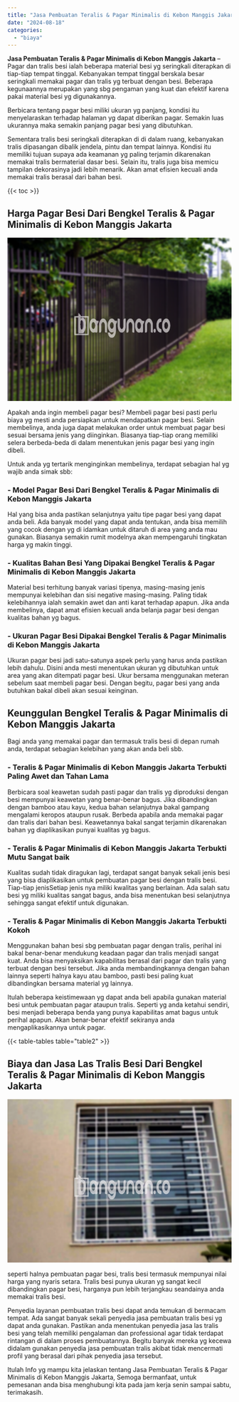 ```yaml
---
title: "Jasa Pembuatan Teralis & Pagar Minimalis di Kebon Manggis Jakarta"
date: "2024-08-18"
categories: 
  - "biaya"
---
```


**Jasa Pembuatan Teralis & Pagar Minimalis di Kebon Manggis Jakarta** – Pagar dan tralis besi ialah beberapa material besi yg seringkali diterapkan di tiap-tiap tempat tinggal. Kebanyakan tempat tinggal berskala besar seringkali memakai pagar dan tralis yg terbuat dengan besi. Beberapa kegunaannya merupakan yang sbg pengaman yang kuat dan efektif karena pakai material besi yg digunakannya.

Berbicara tentang pagar besi miliki ukuran yg panjang, kondisi itu menyelaraskan terhadap halaman yg dapat diberikan pagar. Semakin luas ukurannya maka semakin panjang pagar besi yang dibutuhkan.

Sementara tralis besi seringkali diterapkan di di dalam ruang, kebanyakan tralis dipasangan dibalik jendela, pintu dan tempat lainnya. Kondisi itu memiliki tujuan supaya ada keamanan yg paling terjamin dikarenakan memakai tralis bermaterial dasar besi. Selain itu, tralis juga bisa memicu tampilan dekorasinya jadi lebih menarik. Akan amat efisien kecuali anda memakai tralis berasal dari bahan besi.

{{< toc >}}

## Harga Pagar Besi Dari Bengkel Teralis & Pagar Minimalis di Kebon Manggis Jakarta

![Jasa Pembuatan Teralis & Pagar Minimalis di Kebon Manggis Jakarta](/images/pagar-minimalis-murah-45.png)

Apakah anda ingin membeli pagar besi? Membeli pagar besi pasti perlu biaya yg mesti anda persiapkan untuk mendapatkan pagar besi. Selain membelinya, anda juga dapat melakukan order untuk membuat pagar besi sesuai bersama jenis yang diinginkan. Biasanya tiap-tiap orang memiliki selera berbeda-beda di dalam menentukan jenis pagar besi yang ingin dibeli.

Untuk anda yg tertarik menginginkan membelinya, terdapat sebagian hal yg wajib anda simak sbb:
### \- Model Pagar Besi Dari Bengkel Teralis & Pagar Minimalis di Kebon Manggis Jakarta

Hal yang bisa anda pastikan selanjutnya yaitu tipe pagar besi yang dapat anda beli. Ada banyak model yang dapat anda tentukan, anda bisa memilih yang cocok dengan yg di idamkan untuk ditaruh di area yang anda mau gunakan. Biasanya semakin rumit modelnya akan mempengaruhi tingkatan harga yg makin tinggi.

### \- Kualitas Bahan Besi Yang Dipakai Bengkel Teralis & Pagar Minimalis di Kebon Manggis Jakarta

Material besi terhitung banyak variasi tipenya, masing-masing jenis mempunyai kelebihan dan sisi negative masing-masing. Paling tidak kelebihannya ialah semakin awet dan anti karat terhadap apapun. Jika anda membelinya, dapat amat efisien kecuali anda belanja pagar besi dengan kualitas bahan yg bagus.

### \- Ukuran Pagar Besi Dipakai Bengkel Teralis & Pagar Minimalis di Kebon Manggis Jakarta

Ukuran pagar besi jadi satu-satunya aspek perlu yang harus anda pastikan lebih dahulu. Disini anda mesti menentukan ukuran yg dibutuhkan untuk area yang akan ditempati pagar besi. Ukur bersama menggunakan meteran sebelum saat membeli pagar besi. Dengan begitu, pagar besi yang anda butuhkan bakal dibeli akan sesuai keinginan.

## Keunggulan Bengkel Teralis & Pagar Minimalis di Kebon Manggis Jakarta

Bagi anda yang memakai pagar dan termasuk tralis besi di depan rumah anda, terdapat sebagian kelebihan yang akan anda beli sbb.

### \- Teralis & Pagar Minimalis di Kebon Manggis Jakarta Terbukti Paling Awet dan Tahan Lama

Berbicara soal keawetan sudah pasti pagar dan tralis yg diproduksi dengan besi mempunyai keawetan yang benar-benar bagus. Jika dibandingkan dengan bamboo atau kayu, kedua bahan selanjutnya bakal gampang mengalami keropos ataupun rusak. Berbeda apabila anda memakai pagar dan tralis dari bahan besi. Keawetannya bakal sangat terjamin dikarenakan bahan yg diaplikasikan punyai kualitas yg bagus.

### \- Teralis & Pagar Minimalis di Kebon Manggis Jakarta Terbukti Mutu Sangat baik

Kualitas sudah tidak diragukan lagi, terdapat sangat banyak sekali jenis besi yang bisa diaplikasikan untuk pembuatan pagar besi dengan tralis besi. Tiap-tiap jenisSetiap jenis nya miliki kwalitas yang berlainan. Ada salah satu besi yg miliki kualitas sangat bagus, anda bisa menentukan besi selanjutnya sehingga sangat efektif untuk digunakan.

### \- Teralis & Pagar Minimalis di Kebon Manggis Jakarta Terbukti Kokoh

Menggunakan bahan besi sbg pembuatan pagar dengan tralis, perihal ini bakal benar-benar mendukung keadaan pagar dan tralis menjadi sangat kuat. Anda bisa menyaksikan kapabilitas berasal dari pagar dan tralis yang terbuat dengan besi tersebut. Jika anda membandingkannya dengan bahan lainnya seperti halnya kayu atau bamboo, pasti besi paling kuat dibandingkan bersama material yg lainnya.

Itulah beberapa keistimewaan yg dapat anda beli apabila gunakan material besi untuk pembuatan pagar ataupun tralis. Seperti yg anda ketahui sendiri, besi menjadi beberapa benda yang punya kapabilitas amat bagus untuk perihal apapun. Akan benar-benar efektif sekiranya anda mengaplikasikannya untuk pagar.

{{< table-tables table="table2" >}}

## Biaya dan Jasa Las Tralis Besi Dari Bengkel Teralis & Pagar Minimalis di Kebon Manggis Jakarta

![Jasa Pembuatan Teralis & Pagar Minimalis di Kebon Manggis Jakarta](/images/teralis-minimalis-murah-05.png)

seperti halnya pembuatan pagar besi, tralis besi termasuk mempunyai nilai harga yang nyaris setara. Tralis besi punya ukuran yg sangat kecil dibandingkan pagar besi, harganya pun lebih terjangkau seandainya anda memakai tralis besi.

Penyedia layanan pembuatan tralis besi dapat anda temukan di bermacam tempat. Ada sangat banyak sekali penyedia jasa pembuatan tralis besi yg dapat anda gunakan. Pastikan anda menentukan penyedia jasa las tralis besi yang telah memiliki pengalaman dan professional agar tidak terdapat rintangan di dalam proses pembuatannya. Begitu banyak mereka yg kecewa didalam gunakan penyedia jasa pembuatan tralis akibat tidak mencermati profil yang berasal dari pihak penyedia jasa tersebut.

Itulah Info yg mampu kita jelaskan tentang Jasa Pembuatan Teralis & Pagar Minimalis di Kebon Manggis Jakarta, Semoga bermanfaat, untuk pemesanan anda bisa menghubungi kita pada jam kerja senin sampai sabtu, terimakasih.
